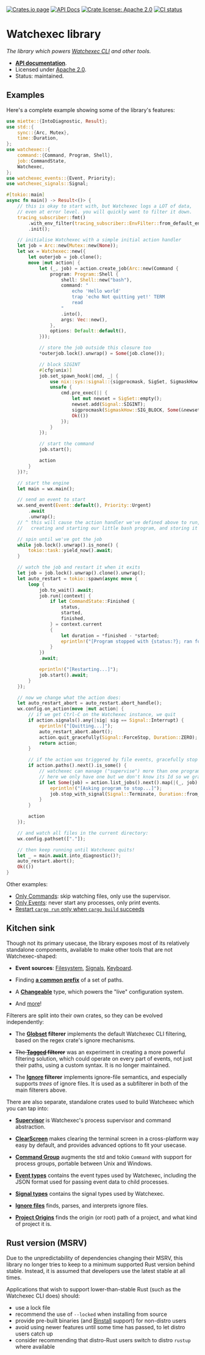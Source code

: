 [![Crates.io page](https://badgen.net/crates/v/watchexec)](https://crates.io/crates/watchexec)
[![API Docs](https://docs.rs/watchexec/badge.svg)][docs]
[![Crate license: Apache 2.0](https://badgen.net/badge/license/Apache%202.0)][license]
[![CI status](https://github.com/watchexec/watchexec/actions/workflows/check.yml/badge.svg)](https://github.com/watchexec/watchexec/actions/workflows/check.yml)

# Watchexec library

_The library which powers [Watchexec CLI](https://watchexec.github.io) and other tools._

- **[API documentation][docs]**.
- Licensed under [Apache 2.0][license].
- Status: maintained.

[docs]: https://docs.rs/watchexec
[license]: ../../LICENSE


## Examples

Here's a complete example showing some of the library's features:

```rust ,no_run
use miette::{IntoDiagnostic, Result};
use std::{
    sync::{Arc, Mutex},
    time::Duration,
};
use watchexec::{
    command::{Command, Program, Shell},
    job::CommandState,
    Watchexec,
};
use watchexec_events::{Event, Priority};
use watchexec_signals::Signal;

#[tokio::main]
async fn main() -> Result<()> {
    // this is okay to start with, but Watchexec logs a LOT of data,
    // even at error level. you will quickly want to filter it down.
    tracing_subscriber::fmt()
        .with_env_filter(tracing_subscriber::EnvFilter::from_default_env())
        .init();

    // initialise Watchexec with a simple initial action handler
    let job = Arc::new(Mutex::new(None));
    let wx = Watchexec::new({
        let outerjob = job.clone();
        move |mut action| {
            let (_, job) = action.create_job(Arc::new(Command {
                program: Program::Shell {
                    shell: Shell::new("bash"),
                    command: "
                        echo 'Hello world'
                        trap 'echo Not quitting yet!' TERM
                        read
                    "
                    .into(),
                    args: Vec::new(),
                },
                options: Default::default(),
            }));

            // store the job outside this closure too
            *outerjob.lock().unwrap() = Some(job.clone());

            // block SIGINT
            #[cfg(unix)]
            job.set_spawn_hook(|cmd, _| {
                use nix::sys::signal::{sigprocmask, SigSet, SigmaskHow, Signal};
                unsafe {
                    cmd.pre_exec(|| {
                        let mut newset = SigSet::empty();
                        newset.add(Signal::SIGINT);
                        sigprocmask(SigmaskHow::SIG_BLOCK, Some(&newset), None)?;
                        Ok(())
                    });
                }
            });

            // start the command
            job.start();

            action
        }
    })?;

    // start the engine
    let main = wx.main();

    // send an event to start
    wx.send_event(Event::default(), Priority::Urgent)
        .await
        .unwrap();
    // ^ this will cause the action handler we've defined above to run,
    //   creating and starting our little bash program, and storing it in the mutex

    // spin until we've got the job
    while job.lock().unwrap().is_none() {
        tokio::task::yield_now().await;
    }

    // watch the job and restart it when it exits
    let job = job.lock().unwrap().clone().unwrap();
    let auto_restart = tokio::spawn(async move {
        loop {
            job.to_wait().await;
            job.run(|context| {
                if let CommandState::Finished {
                    status,
                    started,
                    finished,
                } = context.current
                {
                    let duration = *finished - *started;
                    eprintln!("[Program stopped with {status:?}; ran for {duration:?}]")
                }
            })
            .await;

            eprintln!("[Restarting...]");
            job.start().await;
        }
    });

    // now we change what the action does:
    let auto_restart_abort = auto_restart.abort_handle();
    wx.config.on_action(move |mut action| {
        // if we get Ctrl-C on the Watchexec instance, we quit
        if action.signals().any(|sig| sig == Signal::Interrupt) {
            eprintln!("[Quitting...]");
            auto_restart_abort.abort();
            action.quit_gracefully(Signal::ForceStop, Duration::ZERO);
            return action;
        }

        // if the action was triggered by file events, gracefully stop the program
        if action.paths().next().is_some() {
            // watchexec can manage ("supervise") more than one program;
            // here we only have one but we don't know its Id so we grab it out of the iterator
            if let Some(job) = action.list_jobs().next().map(|(_, job)| job.clone()) {
                eprintln!("[Asking program to stop...]");
                job.stop_with_signal(Signal::Terminate, Duration::from_secs(5));
            }
        }

        action
    });

    // and watch all files in the current directory:
    wx.config.pathset(["."]);

    // then keep running until Watchexec quits!
    let _ = main.await.into_diagnostic()?;
    auto_restart.abort();
    Ok(())
}
```

Other examples:
- [Only Commands](./examples/only_commands.rs): skip watching files, only use the supervisor.
- [Only Events](./examples/only_events.rs): never start any processes, only print events.
- [Restart `cargo run` only when `cargo build` succeeds](./examples/restart_run_on_successful_build.rs)


## Kitchen sink

Though not its primary usecase, the library exposes most of its relatively standalone components,
available to make other tools that are not Watchexec-shaped:

- **Event sources**: [Filesystem](https://docs.rs/watchexec/3/watchexec/sources/fs/index.html),
  [Signals](https://docs.rs/watchexec/3/watchexec/sources/signal/index.html),
  [Keyboard](https://docs.rs/watchexec/3/watchexec/sources/keyboard/index.html).

- Finding **[a common prefix](https://docs.rs/watchexec/3/watchexec/paths/fn.common_prefix.html)**
  of a set of paths.

- A **[Changeable](https://docs.rs/watchexec/3/watchexec/changeable/index.html)** type, which
  powers the "live" configuration system.

- And [more][docs]!

Filterers are split into their own crates, so they can be evolved independently:

- The **[Globset](https://docs.rs/watchexec-filterer-globset) filterer** implements the default
  Watchexec CLI filtering, based on the regex crate's ignore mechanisms.

- ~~The **[Tagged](https://docs.rs/watchexec-filterer-tagged) filterer**~~ was an experiment in
  creating a more powerful filtering solution, which could operate on every part of events, not
  just their paths, using a custom syntax. It is no longer maintained.

- The **[Ignore](https://docs.rs/watchexec-filterer-ignore) filterer** implements ignore-file
  semantics, and especially supports _trees_ of ignore files. It is used as a subfilterer in both
  of the main filterers above.

There are also separate, standalone crates used to build Watchexec which you can tap into:

- **[Supervisor](https://docs.rs/watchexec-supervisor)** is Watchexec's process supervisor and
  command abstraction.

- **[ClearScreen](https://docs.rs/clearscreen)** makes clearing the terminal screen in a
  cross-platform way easy by default, and provides advanced options to fit your usecase.

- **[Command Group](https://docs.rs/command-group)** augments the std and tokio `Command` with
  support for process groups, portable between Unix and Windows.

- **[Event types](https://docs.rs/watchexec-events)** contains the event types used by Watchexec,
  including the JSON format used for passing event data to child processes.

- **[Signal types](https://docs.rs/watchexec-signals)** contains the signal types used by Watchexec.

- **[Ignore files](https://docs.rs/ignore-files)** finds, parses, and interprets ignore files.

- **[Project Origins](https://docs.rs/project-origins)** finds the origin (or root) path of a
  project, and what kind of project it is.

## Rust version (MSRV)

Due to the unpredictability of dependencies changing their MSRV, this library no longer tries to
keep to a minimum supported Rust version behind stable. Instead, it is assumed that developers use
the latest stable at all times.

Applications that wish to support lower-than-stable Rust (such as the Watchexec CLI does) should:
- use a lock file
- recommend the use of `--locked` when installing from source
- provide pre-built binaries (and [Binstall](https://github.com/cargo-bins/cargo-binstall) support) for non-distro users
- avoid using newer features until some time has passed, to let distro users catch up
- consider recommending that distro-Rust users switch to distro `rustup` where available
